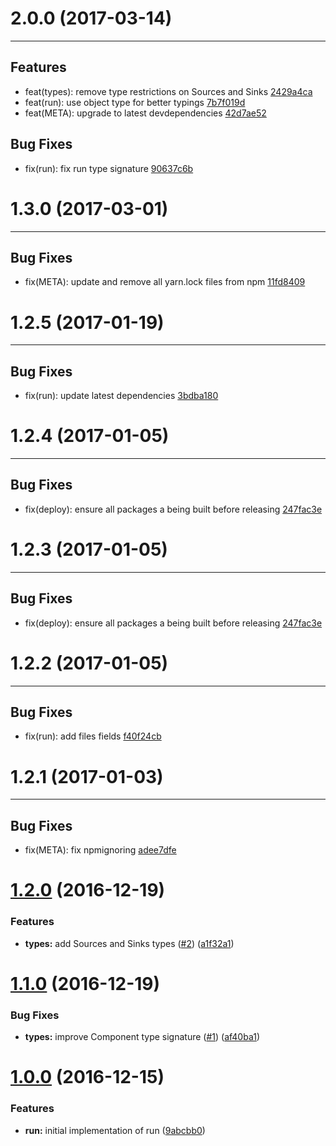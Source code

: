 # 2.0.0 (2017-03-14)
---

## Features

- feat(types): remove type restrictions on Sources and Sinks [2429a4ca](https://github.com/motorcyclejs/run/commits/2429a4ca4329631085f53c4f03e629387b8339e5)
- feat(run): use object type for better typings [7b7f019d](https://github.com/motorcyclejs/run/commits/7b7f019df89085ee293fb5b2ccb68bf35e3b28a3)
- feat(META): upgrade to latest devdependencies [42d7ae52](https://github.com/motorcyclejs/run/commits/42d7ae5276d8e585748f07532c0ab92c99160eee)

## Bug Fixes

- fix(run): fix run type signature [90637c6b](https://github.com/motorcyclejs/run/commits/90637c6b9bdcb85c753512a114ace6f0ef5eeb58)

# 1.3.0 (2017-03-01)
---

## Bug Fixes

- fix(META): update and remove all yarn.lock files from npm [11fd8409](https://github.com/motorcyclejs/run/commits/11fd8409244fc85df82d004f3f42f8f78f4b65c2)

# 1.2.5 (2017-01-19)
---

## Bug Fixes

- fix(run): update latest dependencies [3bdba180](https://github.com/motorcyclejs/run/commits/3bdba180012ae9257e49f776d09316792d3e053a)

# 1.2.4 (2017-01-05)
---

## Bug Fixes

- fix(deploy): ensure all packages a being built before releasing [247fac3e](https://github.com/motorcyclejs/run/commits/247fac3ecbc1110343a0c48ee6c9fe1cad0b95d7)

# 1.2.3 (2017-01-05)
---

## Bug Fixes

- fix(deploy): ensure all packages a being built before releasing [247fac3e](https://github.com/motorcyclejs/run/commits/247fac3ecbc1110343a0c48ee6c9fe1cad0b95d7)

# 1.2.2 (2017-01-05)
---

## Bug Fixes

- fix(run): add files fields [f40f24cb](https://github.com/motorcyclejs/run/commits/f40f24cbe4750c8424deb5272ef9e228ddfb85ad)

# 1.2.1 (2017-01-03)
---

## Bug Fixes

- fix(META): fix npmignoring [adee7dfe](https://github.com/motorcyclejs/run/commits/adee7dfeaf56820919d290194dd2a575a1b2ff03)

<a name="1.2.0"></a>
# [1.2.0](https://github.com/motorcyclejs/run/compare/v1.1.0...v1.2.0) (2016-12-19)


### Features

* **types:** add Sources and Sinks types ([#2](https://github.com/motorcyclejs/run/issues/2)) ([a1f32a1](https://github.com/motorcyclejs/run/commit/a1f32a1))



<a name="1.1.0"></a>
# [1.1.0](https://github.com/motorcyclejs/run/compare/v1.0.0...v1.1.0) (2016-12-19)


### Bug Fixes

* **types:** improve Component type signature ([#1](https://github.com/motorcyclejs/run/issues/1)) ([af40ba1](https://github.com/motorcyclejs/run/commit/af40ba1))



<a name="1.0.0"></a>
# [1.0.0](https://github.com/motorcyclejs/run/compare/9abcbb0...v1.0.0) (2016-12-15)


### Features

* **run:** initial implementation of run ([9abcbb0](https://github.com/motorcyclejs/run/commit/9abcbb0))



